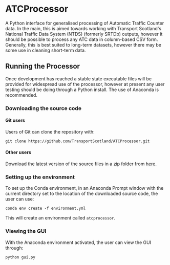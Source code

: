 # ATCProcessor
A Python interface for generalised processing of Automatic Traffic Counter data. In the main, this is aimed towards working with Transport Scotland's National Traffic Data System (NTDS) (formerly SRTDb) outputs, however it should be possible to process any ATC data in column-based CSV form. Generally, this is best suited to long-term datasets, however there may be some use in cleaning short-term data.

## Running the Processor
Once development has reached a stable state executable files will be provided for widespread use of the processor, however at present any user testing should be doing through a Python install. The use of Anaconda is recommended.

### Downloading the source code
#### Git users
Users of Git can clone the repository with:
```
git clone https://github.com/TransportScotland/ATCProcessor.git
```
#### Other users
Download the latest version of the source files in a zip folder from [here](https://github.com/TransportScotland/ATCProcessor/archive/master.zip).

### Setting up the environment
To set up the Conda environment, in an Anaconda Prompt window with the current directory set to the location of the downloaded source code, the user can use:
```
conda env create -f environment.yml
```
This will create an environment called `atcprocessor`.

### Viewing the GUI
With the Anaconda environment activated, the user can view the GUI through:
```
python gui.py
```
